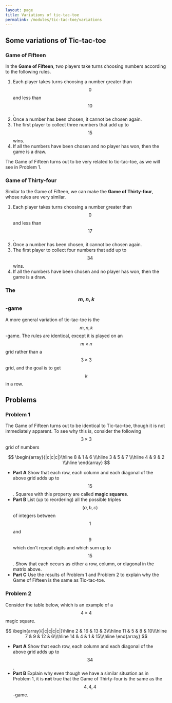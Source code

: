 ```yaml
---
layout: page
title: Variations of tic-tac-toe
permalink: /modules/tic-tac-toe/variations
---
```


## Some variations of Tic-tac-toe
### Game of Fifteen
In the **Game of Fifteen**, two players take turns choosing numbers according to the following rules.

1. Each player takes turns choosing a number greater than $$0$$ and less than $$10$$.
2. Once a number has been chosen, it cannot be chosen again.
3. The first player to collect three numbers that add up to $$15$$ wins.
4. If all the numbers have been chosen and no player has won, then the game is a draw.

The Game of Fifteen turns out to be very related to tic-tac-toe, as we will see in Problem 1.

### Game of Thirty-four
Similar to the Game of Fifteen, we can make the **Game of Thirty-four**, whose rules are very similar.

1. Each player takes turns choosing a number greater than $$0$$ and less than $$17$$.
2. Once a number has been chosen, it cannot be chosen again.
3. The first player to collect four numbers that add up to $$34$$ wins.
4. If all the numbers have been chosen and no player has won, then the game is a draw.

### The $$m,n,k$$-game
A more general variation of tic-tac-toe is the $$m,n,k$$-game.
The rules are identical, except it is played on an $$m\times n$$ grid rather than a $$3\times 3$$ grid, and the goal is to get $$k$$ in a row.

## Problems
### Problem 1 
The Game of Fifteen turns out to be identical to Tic-tac-toe, though it is not immediately apparent.
To see why this is, consider the following $$3\times 3$$ grid of numbers

$$
\begin{array}{|c|c|c|}\hline
 8 & 1 & 6 \\\hline
 3 & 5 & 7 \\\hline
 4 & 9 & 2 \\\hline
\end{array}
$$

* **Part A** Show that each row, each column and each diagonal of the above grid adds up to $$15$$.
Squares with this property are called **magic squares**.
* **Part B** List (up to reordering) all the possible triples $$(a,b,c)$$ of integers between $$1$$ and $$9$$ which don't repeat digits and which sum up to $$15$$.  Show that each occurs as either a row, column, or diagonal in the matrix above.
* **Part C** Use the results of Problem 1 and Problem 2 to explain why the Game of Fifteen is the same as Tic-tac-toe.

### Problem 2
Consider the table below, which is an example of a $$4\times 4$$ magic square.

$$
\begin{array}{|c|c|c|c|}\hline
 2 & 16 & 13 &  3\\\hline
11 &  5	&  8 & 10\\\hline
 7 &  9 & 12 &  6\\\hline
14 &  4 &  1 & 15\\\hline
\end{array}
$$

* **Part A** Show that each row, each column and each diagonal of the above grid adds up to $$34$$.
* **Part B** Explain why even though we have a similar situation as in Problem 1, it is **not** true that the Game of Thirty-four is the same as the $$4,4,4$$-game.




